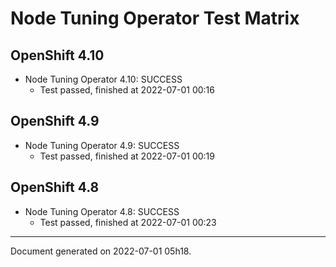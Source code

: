 
Node Tuning Operator Test Matrix
================================

OpenShift 4.10
--------------



* Node Tuning Operator 4.10: SUCCESS
  - Test passed, finished at 2022-07-01 00:16






OpenShift 4.9
-------------



* Node Tuning Operator 4.9: SUCCESS
  - Test passed, finished at 2022-07-01 00:19






OpenShift 4.8
-------------



* Node Tuning Operator 4.8: SUCCESS
  - Test passed, finished at 2022-07-01 00:23






---
Document generated on 2022-07-01 05h18.
